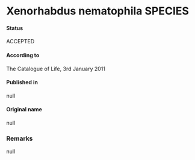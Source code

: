 # Xenorhabdus nematophila SPECIES

#### Status
ACCEPTED

#### According to
The Catalogue of Life, 3rd January 2011

#### Published in
null

#### Original name
null

### Remarks
null